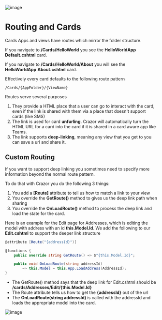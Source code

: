 

![image](https://user-images.githubusercontent.com/17789481/197238565-e3f895d0-6def-4d41-aba2-721d5432b1ef.png)

# Routing and Cards

Cards Apps and views have routes which mirror the folder structure. 

If you navigate to **/Cards/HelloWorld** you see the **HelloWorldApp** **Default.cshtml** card. 

If you navigate to **/Cards/HelloWorld/About** you will see the **HelloWorldApp** **About.cshtml** card.

Effectively every card defaults to the following route pattern

```
/Cards/{AppFolder}/{ViewName}
```

Routes serve several purposes

1. They provide a HTML place that a user can go to interact with the card, even if the link is shared with them via a place that doesn't support cards (like SMS)
2. The link is used for card **unfurling**. Crazor will automatically turn the HTML URL for a card into the card if it is shared in a card aware app like Teams.
3. The link supports **deep-linking**, meaning any view that you get to you can save a url and share it.

## Custom Routing

If you want to support deep linking you sometimes need to specify more information beyond the normal route pattern. 

To do that with Crazor you do the following 3 things:

1. You add a **[Route]** attribute to tell us how to match a link to your view
2. You override the **GetRoute()** method to gives us the deep link path when sharing
3. You override the **OnLoadRoute()** method to process the deep link and load the state for the card.

Here is an example for the Edit page for Addresses, which is editing the model with address with an id **this.Model.Id**.  We add the following to our **Edit.cshtml** to support the deeper link structure

```c#
@attribute [Route("{addressId}")]

@functions {
    public override string GetRoute() => $"{this.Model.Id}";

    public void OnLoadRoute(string addressId)
        => this.Model = this.App.LoadAddress(AddressId);
}
```

* The GetRoute() method says that the deep link for Edit.cshtml should be **/cards/Addresses/Edit/{this.Model.Id}**
* The Route attribute tells us how to get the **{addressId}** out of the url 
* The **OnLoadRoute(string addressId)** is called with the addressId and loads the appropriate model into the card.





![image](https://user-images.githubusercontent.com/17789481/197365048-6a74c3d5-85cd-4c04-a07a-eef2a46e0ddf.png)
